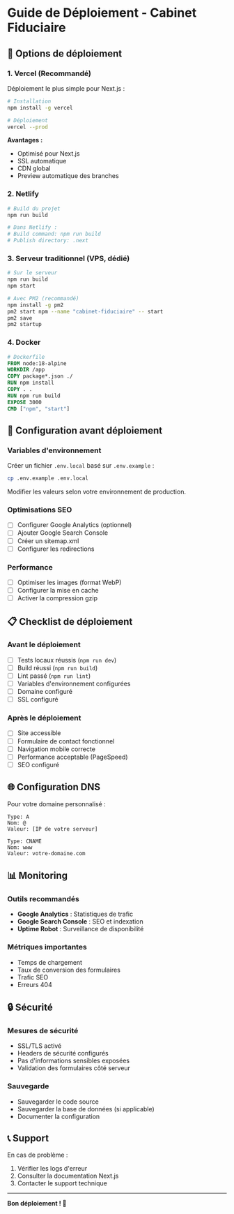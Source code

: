 # Guide de Déploiement - Cabinet Fiduciaire

## 🚀 Options de déploiement

### 1. Vercel (Recommandé)
Déploiement le plus simple pour Next.js :

```bash
# Installation
npm install -g vercel

# Déploiement
vercel --prod
```

**Avantages :**
- Optimisé pour Next.js
- SSL automatique
- CDN global
- Preview automatique des branches

### 2. Netlify

```bash
# Build du projet
npm run build

# Dans Netlify :
# Build command: npm run build
# Publish directory: .next
```

### 3. Serveur traditionnel (VPS, dédié)

```bash
# Sur le serveur
npm run build
npm start

# Avec PM2 (recommandé)
npm install -g pm2
pm2 start npm --name "cabinet-fiduciaire" -- start
pm2 save
pm2 startup
```

### 4. Docker

```dockerfile
# Dockerfile
FROM node:18-alpine
WORKDIR /app
COPY package*.json ./
RUN npm install
COPY . .
RUN npm run build
EXPOSE 3000
CMD ["npm", "start"]
```

## 🔧 Configuration avant déploiement

### Variables d'environnement
Créer un fichier `.env.local` basé sur `.env.example` :

```bash
cp .env.example .env.local
```

Modifier les valeurs selon votre environnement de production.

### Optimisations SEO
- [ ] Configurer Google Analytics (optionnel)
- [ ] Ajouter Google Search Console
- [ ] Créer un sitemap.xml
- [ ] Configurer les redirections

### Performance
- [ ] Optimiser les images (format WebP)
- [ ] Configurer la mise en cache
- [ ] Activer la compression gzip

## 📋 Checklist de déploiement

### Avant le déploiement
- [ ] Tests locaux réussis (`npm run dev`)
- [ ] Build réussi (`npm run build`)
- [ ] Lint passé (`npm run lint`)
- [ ] Variables d'environnement configurées
- [ ] Domaine configuré
- [ ] SSL configuré

### Après le déploiement
- [ ] Site accessible
- [ ] Formulaire de contact fonctionnel
- [ ] Navigation mobile correcte
- [ ] Performance acceptable (PageSpeed)
- [ ] SEO configuré

## 🌐 Configuration DNS

Pour votre domaine personnalisé :

```
Type: A
Nom: @
Valeur: [IP de votre serveur]

Type: CNAME  
Nom: www
Valeur: votre-domaine.com
```

## 📊 Monitoring

### Outils recommandés
- **Google Analytics** : Statistiques de trafic
- **Google Search Console** : SEO et indexation
- **Uptime Robot** : Surveillance de disponibilité

### Métriques importantes
- Temps de chargement
- Taux de conversion des formulaires
- Trafic SEO
- Erreurs 404

## 🔒 Sécurité

### Mesures de sécurité
- SSL/TLS activé
- Headers de sécurité configurés
- Pas d'informations sensibles exposées
- Validation des formulaires côté serveur

### Sauvegarde
- Sauvegarder le code source
- Sauvegarder la base de données (si applicable)
- Documenter la configuration

## 📞 Support

En cas de problème :
1. Vérifier les logs d'erreur
2. Consulter la documentation Next.js
3. Contacter le support technique

---

**Bon déploiement ! 🎉**
